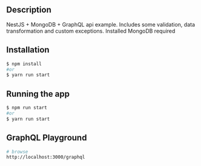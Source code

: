 ## Description

NestJS + MongoDB + GraphQL api example. Includes some validation, data transformation and custom exceptions. Installed MongoDB required

## Installation

```bash
$ npm install
#or
$ yarn run start
```

## Running the app

```bash
$ npm run start
#or
$ yarn run start
```

## GraphQL Playground
```bash
# browse
http://localhost:3000/graphql
```
